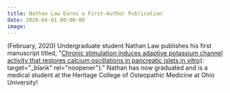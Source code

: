 ```yaml
---
title: Nathan Law Earns a First-Author Publication
date: 2020-04-01 00:00:00
image:
---
```

(February, 2020) Undergraduate student Nathan Law publishes his first manuscript titled, "[Chronic stimulation induces adaptive potassium channel activity that restores calcium oscillations in pancreatic islets in vitro](https://journals.physiology.org/doi/abs/10.1152/ajpendo.00482.2019){: target="_blank" rel="noopener"}." Nathan has now graduated and is a medical student at the Heritage College of Osteopathic Medicine at Ohio University\!
